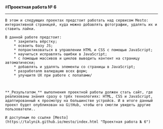 ﻿#**Проектная работа № 6**
__________________________

	В этом и следующих проектах предстоит работать над сервисом Mesto: интерактивной страницей, куда можно добавлять фотографии, удалять их и ставить лайки.

	В данной работе предстоит:
		* закрепить вёрстку;
		* освоить базу JS;
		* попрактиковаться в управлении HTML и CSS с помощью JavaScript;
		* научиться исправлять ошибки в JavaScript;
		* с помощью массивов и циклов выводить контент на страницу автоматически;
		* добавлять и удалять элементы со страницы в JavaScript;
		* разработаnm валидацию всех форм;
		* улучшитm UX при работе с попапами/



	**_Результатом_** выполнения проектной работы должен стать сайт, где реализованы знания сразу о трёх технологиях: HTML, CSS и JavaScript, адаптированный к просмотру на большинстве устройсв. И в итоге данный проект будет опубликован на GitHub, чтобы его смогли увидеть другие пользователи.. 

	И доступным по ссылке [Mesto](https://talynik.github.io/mesto/index.html "Проектная работа № 6")
